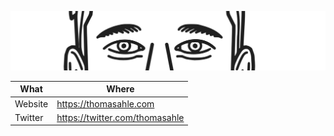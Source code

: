 ![](https://raw.githubusercontent.com/thomasahle/thomasahle/main/eyes.png)


| What  | Where |
| ------------- | ------------- |
| Website	  | https://thomasahle.com  |
| Twitter  | https://twitter.com/thomasahle  |
